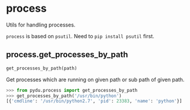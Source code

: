 # process

Utils for handling processes.

`process` is based on `psutil`. Need to `pip install psutil` first.


## process.get_processes_by_path
```python
get_processes_by_path(path)
```

Get processes which are running on given path or sub path of given path.

```python
>>> from pydu.process import get_processes_by_path
>>> get_processes_by_path('/usr/bin/python')
[{'cmdline': '/usr/bin/python2.7', 'pid': 23383, 'name': 'python'}]
```
